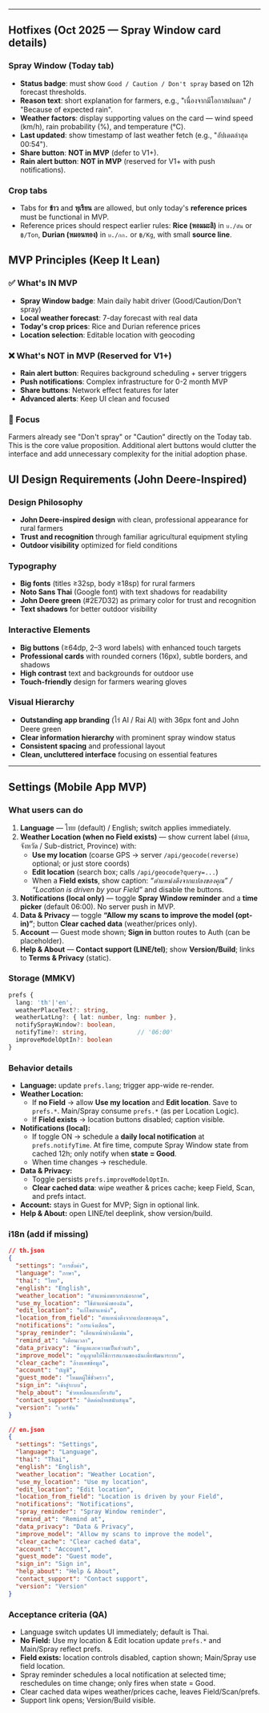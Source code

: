 

---

## Hotfixes (Oct 2025 — Spray Window card details)

### Spray Window (Today tab)
- **Status badge**: must show `Good / Caution / Don't spray` based on 12h forecast thresholds.
- **Reason text**: short explanation for farmers, e.g., "เนื่องจากมีโอกาสฝนตก" / "Because of expected rain".
- **Weather factors**: display supporting values on the card — wind speed (km/h), rain probability (%), and temperature (°C).
- **Last updated**: show timestamp of last weather fetch (e.g., "อัปเดตล่าสุด 00:54").
- **Share button**: **NOT in MVP** (defer to V1+).
- **Rain alert button**: **NOT in MVP** (reserved for V1+ with push notifications).

### Crop tabs
- Tabs for **ข้าว** and **ทุเรียน** are allowed, but only today's **reference prices** must be functional in MVP.  
- Reference prices should respect earlier rules: **Rice (หอมมะลิ)** in `บ./ตัน` or `฿/Ton`, **Durian (หมอนทอง)** in `บ./กก.` or `฿/Kg`, with small **source line**.

## MVP Principles (Keep It Lean)

### ✅ What's IN MVP
- **Spray Window badge**: Main daily habit driver (Good/Caution/Don't spray)
- **Local weather forecast**: 7-day forecast with real data
- **Today's crop prices**: Rice and Durian reference prices
- **Location selection**: Editable location with geocoding

### ❌ What's NOT in MVP (Reserved for V1+)
- **Rain alert button**: Requires background scheduling + server triggers
- **Push notifications**: Complex infrastructure for 0-2 month MVP
- **Share buttons**: Network effect features for later
- **Advanced alerts**: Keep UI clean and focused

### 🎯 Focus
Farmers already see "Don't spray" or "Caution" directly on the Today tab. This is the core value proposition. Additional alert buttons would clutter the interface and add unnecessary complexity for the initial adoption phase.

## UI Design Requirements (John Deere-Inspired)

### Design Philosophy
- **John Deere-inspired design** with clean, professional appearance for rural farmers
- **Trust and recognition** through familiar agricultural equipment styling
- **Outdoor visibility** optimized for field conditions

### Typography
- **Big fonts** (titles ≥32sp, body ≥18sp) for rural farmers
- **Noto Sans Thai** (Google font) with text shadows for readability
- **John Deere green** (#2E7D32) as primary color for trust and recognition
- **Text shadows** for better outdoor visibility

### Interactive Elements
- **Big buttons** (≥64dp, 2–3 word labels) with enhanced touch targets
- **Professional cards** with rounded corners (16px), subtle borders, and shadows
- **High contrast** text and backgrounds for outdoor use
- **Touch-friendly** design for farmers wearing gloves

### Visual Hierarchy
- **Outstanding app branding** (ไร่ AI / Rai AI) with 36px font and John Deere green
- **Clear information hierarchy** with prominent spray window status
- **Consistent spacing** and professional layout
- **Clean, uncluttered interface** focusing on essential features

---

## Settings (Mobile App MVP)

### What users can do
1. **Language** — ไทย (default) / English; switch applies immediately.
2. **Weather Location (when no Field exists)** — show current label (ตำบล, จังหวัด / Sub-district, Province) with:
   - **Use my location** (coarse GPS → server `/api/geocode(reverse)` optional; or just store coords)
   - **Edit location** (search box; calls `/api/geocode?query=...`)
   - When a **Field exists**, show caption: *“ตำแหน่งดึงจากแปลงของคุณ” / “Location is driven by your Field”* and disable the buttons.
3. **Notifications (local only)** — toggle **Spray Window reminder** and a **time picker** (default 06:00). No server push in MVP.
4. **Data & Privacy** — toggle **“Allow my scans to improve the model (opt-in)”**; button **Clear cached data** (weather/prices only).
5. **Account** — Guest mode shown; **Sign in** button routes to Auth (can be placeholder).
6. **Help & About** — **Contact support (LINE/tel)**; show **Version/Build**; links to **Terms & Privacy** (static).

### Storage (MMKV)
```ts
prefs {
  lang: 'th'|'en',
  weatherPlaceText?: string,
  weatherLatLng?: { lat: number, lng: number },
  notifySprayWindow?: boolean,
  notifyTime?: string,              // '06:00'
  improveModelOptIn?: boolean
}
```

### Behavior details
- **Language:** update `prefs.lang`; trigger app-wide re-render.
- **Weather Location:**
  - If **no Field** → allow **Use my location** and **Edit location**. Save to `prefs.*`. Main/Spray consume `prefs.*` (as per Location Logic).
  - If **Field exists** → location buttons disabled; caption visible.
- **Notifications (local):**
  - If toggle ON → schedule a **daily local notification** at `prefs.notifyTime`. At fire time, compute Spray Window state from cached 12h; only notify when **state = Good**.
  - When time changes → reschedule.
- **Data & Privacy:**
  - Toggle persists `prefs.improveModelOptIn`.
  - **Clear cached data**: wipe weather & prices cache; keep Field, Scan, and prefs intact.
- **Account:** stays in Guest for MVP; Sign in optional link.
- **Help & About:** open LINE/tel deeplink, show version/build.

### i18n (add if missing)
```json
// th.json
{
  "settings": "การตั้งค่า",
  "language": "ภาษา",
  "thai": "ไทย",
  "english": "English",
  "weather_location": "ตำแหน่งพยากรณ์อากาศ",
  "use_my_location": "ใช้ตำแหน่งของฉัน",
  "edit_location": "แก้ไขตำแหน่ง",
  "location_from_field": "ตำแหน่งดึงจากแปลงของคุณ",
  "notifications": "การแจ้งเตือน",
  "spray_reminder": "เตือนหน้าต่างฉีดพ่น",
  "remind_at": "เตือนเวลา",
  "data_privacy": "ข้อมูลและความเป็นส่วนตัว",
  "improve_model": "อนุญาตให้ใช้การสแกนของฉันเพื่อพัฒนาระบบ",
  "clear_cache": "ล้างแคชข้อมูล",
  "account": "บัญชี",
  "guest_mode": "โหมดผู้ใช้ชั่วคราว",
  "sign_in": "เข้าสู่ระบบ",
  "help_about": "ช่วยเหลือและเกี่ยวกับ",
  "contact_support": "ติดต่อฝ่ายสนับสนุน",
  "version": "เวอร์ชัน"
}

// en.json
{
  "settings": "Settings",
  "language": "Language",
  "thai": "Thai",
  "english": "English",
  "weather_location": "Weather Location",
  "use_my_location": "Use my location",
  "edit_location": "Edit location",
  "location_from_field": "Location is driven by your Field",
  "notifications": "Notifications",
  "spray_reminder": "Spray Window reminder",
  "remind_at": "Remind at",
  "data_privacy": "Data & Privacy",
  "improve_model": "Allow my scans to improve the model",
  "clear_cache": "Clear cached data",
  "account": "Account",
  "guest_mode": "Guest mode",
  "sign_in": "Sign in",
  "help_about": "Help & About",
  "contact_support": "Contact support",
  "version": "Version"
}
```

### Acceptance criteria (QA)
- Language switch updates UI immediately; default is Thai.
- **No Field:** Use my location & Edit location update `prefs.*` and Main/Spray reflect prefs.
- **Field exists:** location controls disabled, caption shown; Main/Spray use field location.
- Spray reminder schedules a local notification at selected time; reschedules on time change; only fires when state = Good.
- Clear cached data wipes weather/prices cache, leaves Field/Scan/prefs.
- Support link opens; Version/Build visible.
